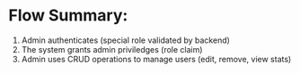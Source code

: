 # Flow Summary:

1. Admin authenticates (special role validated by backend)
2. The system grants admin priviledges (role claim)
3. Admin uses CRUD operations to manage users (edit, remove, view stats)
